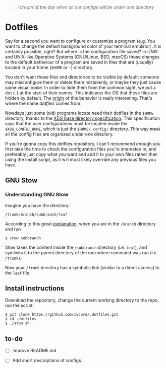 > _I dream of the day when all our configs will be under one directory_

# Dotfiles
Say for a second you want to configure or customize a program
(e.g. You want to change the default background color of your terminal emulator).
It is certainly possible, right? But where is the configuration file saved?
In UNIX and UNIX-like Operative Systems (GNU/Linux, BSD, macOS)
those changes to the default behaviour of a program are saved in files that are (usually) located in your home (`$HOME` or `~`) directory.

You don't want those files and directories to be visible by default:
someone may misconfigure them or delete them mistakenly, or maybe they just cause some visual noise.
In order to hide them from the common sight, we put a dot (`.`) at the start of their names.
This indicates the OS that these files are hidden by default.
The [origin](https://plus.google.com/+RobPikeTheHuman/posts/R58WgWwN9jp) of this behavior is really interesting.
That's where the name _dotfiles_ comes from.

Nowdays just some (old) programs locate need their dotfiles in the `$HOME` directory,
thanks to the [XDG base directory specification](https://standards.freedesktop.org/basedir-spec/basedir-spec-latest.html).
This specification says that the user configurations must be located inside the `$XDG_CONFIG_HOME`,
which is just the `$HOME/.config/` directory.
This way ~~most~~ all the config files are organized under one directory.

If you're gonna copy this dotfiles repository,
I can't recommend enough you first take the time to check the configuration files you're interested in, 
and preferably just copy what you want and add it to your own files rather than using the install script,
as it will most likely override any previous files you have.

## GNU Stow

### Understanding GNU Stow
Imagine you have the directory:

`/trunk/branch/subbranch/leaf`

According to this great [explanation](https://alexpearce.me/2016/02/managing-dotfiles-with-stow/),
when you are in the `/branch` directory and run

`$ stow subbranch`

Stow takes the content inside the `/subbranch` directory (i.e. `leaf`),
and symlinks it to the parent directory of the one where command was run (i.e. `/trunk`). 

Now your `/trunk` directory has a symbolic link (similar to a direct access) to the `leaf` file.

## Install instructions
Download the repository, change the current working directory to the repo, run the script:

    $ git clone https://github.com/ivcore/.dotfiles.git
    $ cd .dotfiles
    $ ./stow.sh

## to-do
- [ ] Improve README.md
- [ ] Add short descriptions of configs

